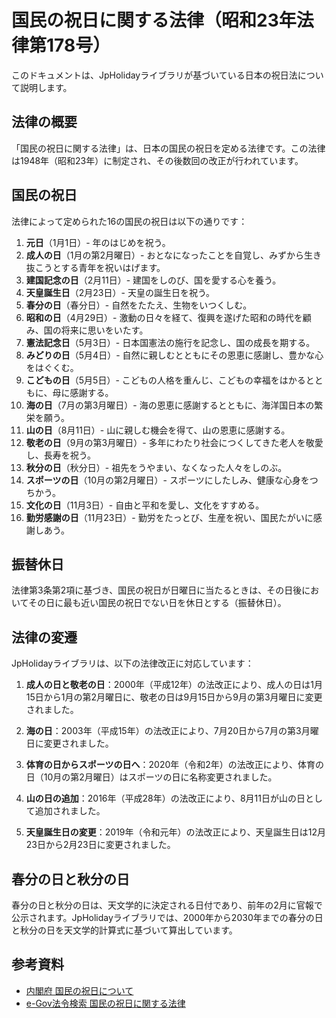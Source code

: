 # 国民の祝日に関する法律（昭和23年法律第178号）

このドキュメントは、JpHolidayライブラリが基づいている日本の祝日法について説明します。

## 法律の概要

「国民の祝日に関する法律」は、日本の国民の祝日を定める法律です。この法律は1948年（昭和23年）に制定され、その後数回の改正が行われています。

## 国民の祝日

法律によって定められた16の国民の祝日は以下の通りです：

1. **元日**（1月1日）- 年のはじめを祝う。
2. **成人の日**（1月の第2月曜日）- おとなになったことを自覚し、みずから生き抜こうとする青年を祝いはげます。
3. **建国記念の日**（2月11日）- 建国をしのび、国を愛する心を養う。
4. **天皇誕生日**（2月23日）- 天皇の誕生日を祝う。
5. **春分の日**（春分日）- 自然をたたえ、生物をいつくしむ。
6. **昭和の日**（4月29日）- 激動の日々を経て、復興を遂げた昭和の時代を顧み、国の将来に思いをいたす。
7. **憲法記念日**（5月3日）- 日本国憲法の施行を記念し、国の成長を期する。
8. **みどりの日**（5月4日）- 自然に親しむとともにその恩恵に感謝し、豊かな心をはぐくむ。
9. **こどもの日**（5月5日）- こどもの人格を重んじ、こどもの幸福をはかるとともに、母に感謝する。
10. **海の日**（7月の第3月曜日）- 海の恩恵に感謝するとともに、海洋国日本の繁栄を願う。
11. **山の日**（8月11日）- 山に親しむ機会を得て、山の恩恵に感謝する。
12. **敬老の日**（9月の第3月曜日）- 多年にわたり社会につくしてきた老人を敬愛し、長寿を祝う。
13. **秋分の日**（秋分日）- 祖先をうやまい、なくなった人々をしのぶ。
14. **スポーツの日**（10月の第2月曜日）- スポーツにしたしみ、健康な心身をつちかう。
15. **文化の日**（11月3日）- 自由と平和を愛し、文化をすすめる。
16. **勤労感謝の日**（11月23日）- 勤労をたっとび、生産を祝い、国民たがいに感謝しあう。

## 振替休日

法律第3条第2項に基づき、国民の祝日が日曜日に当たるときは、その日後においてその日に最も近い国民の祝日でない日を休日とする（振替休日）。

## 法律の変遷

JpHolidayライブラリは、以下の法律改正に対応しています：

1. **成人の日と敬老の日**：2000年（平成12年）の法改正により、成人の日は1月15日から1月の第2月曜日に、敬老の日は9月15日から9月の第3月曜日に変更されました。

2. **海の日**：2003年（平成15年）の法改正により、7月20日から7月の第3月曜日に変更されました。

3. **体育の日からスポーツの日へ**：2020年（令和2年）の法改正により、体育の日（10月の第2月曜日）はスポーツの日に名称変更されました。

4. **山の日の追加**：2016年（平成28年）の法改正により、8月11日が山の日として追加されました。

5. **天皇誕生日の変更**：2019年（令和元年）の法改正により、天皇誕生日は12月23日から2月23日に変更されました。

## 春分の日と秋分の日

春分の日と秋分の日は、天文学的に決定される日付であり、前年の2月に官報で公示されます。JpHolidayライブラリでは、2000年から2030年までの春分の日と秋分の日を天文学的計算式に基づいて算出しています。

## 参考資料

- [内閣府 国民の祝日について](https://www8.cao.go.jp/chosei/shukujitsu/gaiyou.html)
- [e-Gov法令検索 国民の祝日に関する法律](https://elaws.e-gov.go.jp/document?lawid=323AC0000000178)
